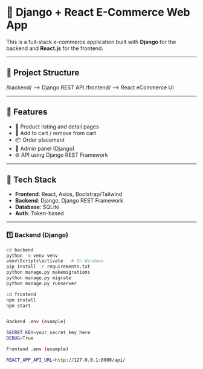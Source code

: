 # 🛒 Django + React E-Commerce Web App

This is a full-stack e-commerce application built with **Django** for the backend and **React.js** for the frontend.

---

## 📁 Project Structure

/backend/ --> Django REST API
/frontend/ --> React eCommerce UI


---

## 🚀 Features

- 🧾 Product listing and detail pages
- 🛒 Add to cart / remove from cart
- 📦 Order placement
- 🧑 Admin panel (Django)
- 🌐 API using Django REST Framework

---

## 🔧 Tech Stack

- **Frontend**: React, Axios, Bootstrap/Tailwind
- **Backend**: Django, Django REST Framework
- **Database**: SQLite 
- **Auth**: Token-based 

---

### 1️⃣ Backend (Django)

```bash
cd backend
python -m venv venv
venv\Scripts\activate   # On Windows
pip install -r requirements.txt
python manage.py makemigrations
python manage.py migrate
python manage.py runserver

cd frontend
npm install
npm start


Backend .env (example)

SECRET_KEY=your_secret_key_here
DEBUG=True

Frontend .env (example)

REACT_APP_API_URL=http://127.0.0.1:8000/api/

